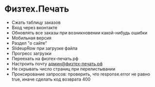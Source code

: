 # Физтех.Печать

* Сжать таблицу заказов
* Вход через вконтакте
* Обновлять все заказы при возникновении какой-нибудь ошибки
* Мобильная версия
* Раздел "о сайте"
* SlideupRow при загрузке файла
* Прогресс загрузки
* Переехать на физтех-печать.рф
* Настроить почту админ@физтех-печать.рф
* Не скрывать число страниц при перелистывании
* Проксирование запросов: проверить, что response.error не равно true, иначе сделать код возврата 400